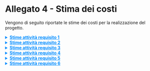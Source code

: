 
# Allegato 4 - Stima dei costi


Vengono di seguito riportate le stime dei costi per la realizzazione del progetto.

<details>
<summary markdown='span' style="cursor: pointer; text-decoration:underline; color:#008CFF;">
    <strong>Stime attività requisito 1</strong>
</summary>

**Attività 1** Progettazione, inizializzazione e configurazione dei workspace

**Attività 1.1** Creazione della struttura del repository Git

| Stime   | Luca Cantagallo | Daniel Capannini | Developer | Media | Mediana | 3 point method |
| ------- |-----------------|------------------|-----------|-------|---------|----------------|
| Round 1 | 4               | 5                | 5         | 4,66  | 5       | 5,00           |
| Round 2 | 5               | 5                | 5         | 5,00  | 5,00    | 5,00           |

| Unità di misura   | Unità |
| ----------------- |-------|
| Risorse assegnate | 2     |
| Durata stimata    | 3     |

**Attività 1.2** Integrazione plugin sbt

**Attività 1.2.1** Inizializzazione progetto sbt con supporto Scala 3

| Stime   | Luca Cantagallo | Daniel Capannini | Developer | Media | Mediana | 3 point method |
| ------- | ------------ |------------------|-----------|-------|---------|---------------|
| Round 1 | 3            | 8                | 3         | 4,67  | 3       | 4,94          |
| Round 2 | 4            | 6                | 4         | 4,67  | 4       | 4,94          |
| Round 3 | 5            | 5                | 5         | 5     | 5       | 5             |

| Unità di misura   | Unità |
| ----------------- |-------|
| Risorse assegnate | 2     |
| Durata stimata    | 3     |

**Attività 1.3** Configurazione file build.sbt

| Stime   | Luca Cantagallo | Daniel Capannini | Developer | Media | Mediana | 3 point method |
| ------- |-----------------|------------------|-----------|-------|---------|----------------|
| Round 1 | 2               | 2                | 2         | 2     | 2       | 2              |

| Unità di misura   | Unità |
| ----------------- |-------|
| Risorse assegnate | 1     |
| Durata stimata    | 2     |

**Attività 1.2.3** Aggiunta delle dipendenze principali per test e export

| Stime   | Luca Cantagallo | Daniel Capannini | Developer | Media | Mediana | 3 point method |
| ------- |-----------------|------------------|-----------|-------|---------|----------------|
| Round 1 | 3               | 4                | 3         | 3,33  | 3       | 3,33           |
| Round 2 | 3               | 3                | 3         | 3     | 3       | 3              |

| Unità di misura   | Unità |
| ----------------- |-------|
| Risorse assegnate | 2     |
| Durata stimata    | 2     |



**Attività 1.3** Configurazione CI/CD (GitHub Actions)

**Attività 1.3.1** Build e compilazione

| Stime   | Luca Cantagallo | Daniel Capannini | Developer | Media | Mediana | 3 point method |
| ------- |-----------------|------------------|-----------|-------|---------|----------------|
| Round 1 | 2               | 2                | 2         | 2     | 2       | 2              |

| Unità di misura   | Unità |
| ----------------- |-------|
| Risorse assegnate | 1     |
| Durata stimata    | 2     |

**Attività 1.3.2** Test automatici

| Stime   | Luca Cantagallo | Daniel Capannini | Developer | Media | Mediana | 3 point method |
| ------- |-----------------|------------------|-----------|-------|---------|----------------|
| Round 1 | 2               | 2                | 2         | 2     | 2       | 2              |

| Unità di misura   | Unità |
| ----------------- |-------|
| Risorse assegnate | 1     |
| Durata stimata    | 2     |

**Attività 1.3.3** Generazione documentazione

| Stime   | Luca Cantagallo | Daniel Capannini | Developer | Media | Mediana | 3 point method |
| ------- |-----------------|------------------|-----------|-------|---------|----------------|
| Round 1 | 2               | 2                | 2         | 2     | 2       | 2              |

| Unità di misura   | Unità |
| ----------------- |-------|
| Risorse assegnate | 1     |
| Durata stimata    | 2     |

**Attività 1.3.4** Deploy e rilascio versionato

| Stime   | Luca Cantagallo | Daniel Capannini | Developer | Media | Mediana | 3 point method |
| ------- |-----------------|------------------|-----------|-------|---------|----------------|
| Round 1 | 2               | 2                | 2         | 2     | 2       | 2              |

| Unità di misura   | Unità |
| ----------------- |-------|
| Risorse assegnate | 1     |
| Durata stimata    | 2     |

</details>

<details>
<summary markdown='span' style="cursor: pointer; text-decoration:underline; color:#008CFF;">
    <strong>Stime attività requisito 2</strong>
</summary>

**Attività 2** Progettazione e implementazione della libreria core

**Attività 2.1** Implementazione dei modelli documentali

**Attività 2.1.1** elementi principali del documento

**Attività 2.1.1.1** Metadata

| Stime   | Luca Cantagallo | Daniel Capannini | Developer | Media | Mediana | 3 point method |
| ------- |-----------------|------------------|----------|-------|------|----------------|
| Round 1 | 3               | 5                | 5        | 4,33  | 5    | 4,67           |
| Round 2 | 4               | 5                | 4        | 4,33  | 4    | 4,16         |

| Unità di misura   | Unità |
| ----------------- |-------|
| Risorse assegnate | 1     |
| Durata stimata    | 4     |

**Attività 2.1.1.2** Content

| Stime   | Luca Cantagallo | Daniel Capannini | Developer | Media | Mediana | 3 point method |
| ------- |-----------------|------------------|----------|-------|------|----------------|
| Round 1 | 3               | 5                | 5        | 4,33  | 5    | 4,67           |
| Round 2 | 5               | 4                | 4        | 4,33  | 4    | 4,16         |

| Unità di misura   | Unità |
| ----------------- |-------|
| Risorse assegnate | 1     |
| Durata stimata    | 4     |

**Attività 2.1.1.3** Title

| Stime   | Luca Cantagallo | Daniel Capannini | Developer | Media | Mediana | 3 point method |
| ------- |-----------------|------------------|-----------|-------|--------|----------------|
| Round 1 | 2               | 2                | 3         | 2,33  | 2      | 2,16           |
| Round 2 | 2               | 2                | 2         | 2     | 2      | 2              |

| Unità di misura   | Unità |
| ----------------- | ---- |
| Risorse assegnate | 1    |
| Durata stimata    | 2    |

**Attività 2.1.1.4** Text

| Stime   | Luca Cantagallo | Daniel Capannini | Developer | Media | Mediana | 3 point method |
| ------- |-----------------|------------------|-----------|-------|--------|----------------|
| Round 1 | 2               | 2                | 3         | 2,33  | 2      | 2,16           |
| Round 2 | 2               | 2                | 2         | 2     | 2      | 2              |

| Unità di misura   | Unità |
| ----------------- | ---- |
| Risorse assegnate | 1    |
| Durata stimata    | 2    |

**Attività 2.1.1.5** Table

| Stime   | Luca Cantagallo | Daniel Capannini | Developer | Media | Mediana | 3 point method |
| ------- |-----------------|------------------|-----------|------|---------|----------------|
| Round 1 | 10              | 10               | 12        | 10,66 | 10      | 10.33          |
| Round 2 | 11              | 11               | 11        | 11   | 11      | 11             |

| Unità di misura   | Unità |
| ----------------- |-------|
| Risorse assegnate | 2     |
| Durata stimata    | 6     |

**Attività 2.1.1.6** Section

| Stime   | Luca Cantagallo | Daniel Capannini | Developer | Media | Mediana | 3 point method |
| ------- |-----------------|------------------|-----------|-------|---------|----------------|
| Round 1 | 3               | 5                | 8         | 5,33  | 5       | 5,16           |
| Round 2 | 5               | 5                | 6         | 5,33  | 5       | 5,16           |

| Unità di misura   | Unità |
| ----------------- |-------|
| Risorse assegnate | 1     |
| Durata stimata    | 5     |

**Attività 2.1.1.7** Subsection

| Stime   | Luca Cantagallo | Daniel Capannini | Developer | Media | Mediana | 3 point method |
| ------- |-----------------|------------------|-----------|-------|---------|----------------|
| Round 1 | 3               | 5                | 8         | 5,33  | 5       | 5,16           |
| Round 2 | 5               | 5                | 6         | 5,33  | 5       | 5,16           |

| Unità di misura   | Unità |
| ----------------- |-------|
| Risorse assegnate | 1     |
| Durata stimata    | 5     |

**Attività 2.1.1.8** Listing

| Stime   | Luca Cantagallo | Daniel Capannini | Developer | Media | Mediana | 3 point method |
| ------- | --------------- | ---------------- | --------- | ----- | ------- | -------------- |
| Round 1 | 3               | 5                | 20        | 9,33  | 5       | 10,06          |
| Round 2 | 12              | 12               | 14        | 12,67 | 12      | 12,78          |
| Round 3 | 12              | 12               | 13        | 12,33 | 12      | 12,39          |

| Unità di misura   | Unità |
| ----------------- | ----- |
| Risorse assegnate | 1     |
| Durata stimata    | 12    |

**Attività 2.1.1.9** Image

| Stime   | Luca Cantagallo | Daniel Capannini | Developer | Media | Mediana | 3 point method |
| ------- |-----------------|------------------|-----------|-------|---------|----------------|
| Round 1 | 8               | 5                | 3         | 5,33  | 5       | 5,16           |
| Round 2 | 5               | 5                | 6         | 5,33  | 5       | 5,16           |

| Unità di misura   | Unità |
| ----------------- |-------|
| Risorse assegnate | 1     |
| Durata stimata    | 5     |

---

**Attività 2.2** Modellazione e struttura interna

**Attività 2.2.1** Definizione e implementazione dei builder

**Attività 2.2.1.1** MetadataBuilder

| Stime   | Luca Cantagallo | Daniel Capannini | Developer | Media | Mediana | 3 point method |
| ------- | --------------- | ---------------- | --------- | ----- | ------- | -------------- |
| Round 1 | 3               | 5                | 20        | 9,33  | 5       | 10,06          |
| Round 2 | 12              | 12               | 14        | 12,67 | 12      | 12,78          |
| Round 3 | 12              | 12               | 13        | 12,33 | 12      | 12,39          |

| Unità di misura   | Unità |
| ----------------- | ----- |
| Risorse assegnate | 1     |
| Durata stimata    | 12    |

**Attività 2.2.1.2** TitleBuilder

| Stime   | Luca Cantagallo | Daniel Capannini | Developer | Media | Mediana | 3 point method |
| ------- |-----------------|------------------|-----------|-------|---------|----------------|
| Round 1 | 4               | 4                | 3         | 3,67  | 4       | 3,83           |

| Unità di misura   | Unità |
| ----------------- |-------|
| Risorse assegnate | 1     |
| Durata stimata    | 4     |

**Attività 2.2.1.3** TextBuilder

| Stime   | Luca Cantagallo | Daniel Capannini | Developer | Media | Mediana | 3 point method |
| ------- |-----------------|------------------|-----------|-------|---------|----------------|
| Round 1 | 4               | 4                | 3         | 3,67  | 4       | 3,83           |

| Unità di misura   | Unità |
| ----------------- |-------|
| Risorse assegnate | 1     |
| Durata stimata    | 4     |

**Attività 2.2.1.4** TableBuilder

| Stime   | Luca Cantagallo | Daniel Capannini | Developer | Media | Mediana | 3 point method |
| ------- |-----------------|------------------|-----------|-------|---------|----------------|
| Round 1 | 15              | 14               | 17        | 15,33 | 15      | 15,16          |
| Round 2 | 15              | 15               | 16        | 15,33 | 15      | 15,16         |

| Unità di misura   | Unità |
| ----------------- |-------|
| Risorse assegnate | 2     |
| Durata stimata    | 8     |

**Attività 2.2.1.5** SectionBuilder

| Stime   | Luca Cantagallo | Daniel Capannini | Developer | Media | Mediana | 3 point method |
| ------- |-----------------|------------------|-----------|-------|---------|----------------|
| Round 1 | 8               | 6                | 6         | 6,67  | 6       | 6,33           |
| Round 2 | 7               | 7                | 6         | 6,67 | 7       | 6,83           |

| Unità di misura   | Unità |
| ----------------- |-------|
| Risorse assegnate | 1     |
| Durata stimata    | 7     |

**Attività 2.2.1.6** SubsectionBuilder

| Stime   | Luca Cantagallo | Daniel Capannini | Developer | Media | Mediana | 3 point method |
| ------- |-----------------|------------------|-----------|-------|---------|----------------|
| Round 1 | 8               | 6                | 6         | 6,67  | 6       | 6,33           |
| Round 2 | 7               | 7                | 6         | 6,67 | 7       | 6,83           |

| Unità di misura   | Unità |
| ----------------- |-------|
| Risorse assegnate | 1     |
| Durata stimata    | 7     |

**Attività 2.2.1.7** ListingBuilder

| Stime   | Luca Cantagallo | Daniel Capannini | Developer | Media | Mediana | 3 point method |
| ------- |-----------------|------------------|-----------|-------|---------|----------------|
| Round 1 | 20              | 15               | 17        | 17,33 | 17      | 17,16          |
| Round 2 | 17              | 17               | 17        | 17    | 17      | 17             |

| Unità di misura   | Unità |
| ----------------- |-------|
| Risorse assegnate | 2     |
| Durata stimata    | 9     |

**Attività 2.2.1.8** ImageBuilder

| Stime   | Luca Cantagallo | Daniel Capannini | Developer | Media | Mediana | 3 point method |
| ------- |-----------------|------------------|-----------|-------|---------|----------------|
| Round 1 | 6               | 6                | 7         | 6,33  | 6       | 6,16           |

| Unità di misura   | Unità |
| ----------------- |-------|
| Risorse assegnate | 1     |
| Durata stimata    | 6     |

**Attività 2.2.1.9** ContentBuilder

| Stime   | Luca Cantagallo | Daniel Capannini | Developer | Media | Mediana | 3 point method |
| ------- |-----------------|------------------|-----------|-------|---------|----------------|
| Round 1 | 6               | 7                | 6         | 6,33  | 6       | 6,16           |

| Unità di misura   | Unità |
| ----------------- |-------|
| Risorse assegnate | 1     |
| Durata stimata    | 6     |


> andare avanti a inserire i valori da qui in avanti
jik
**Attività 2.2.2** Costruzione del grafo documentale ricorsivo tramite builder

| Stime   | Luca Cantagallo | Daniel Capannini | Developer | Media | Mediana | 3 point method |
| ------- | --------------- | ---------------- | --------- | ----- | ------- | -------------- |
| Round 1 | 3               | 5                | 20        | 9,33  | 5       | 10,06          |
| Round 2 | 12              | 12               | 14        | 12,67 | 12      | 12,78          |
| Round 3 | 12              | 12               | 13        | 12,33 | 12      | 12,39          |

| Unità di misura   | Unità |
| ----------------- | ----- |
| Risorse assegnate | 1     |
| Durata stimata    | 12    |

---

**Attività 2.3** Gestione degli stili e template

**Attività 2.3.1** Definizione del modello Style con attributi (font, colore, margini, ecc.)

| Stime   | Luca Cantagallo | Daniel Capannini | Developer | Media | Mediana | 3 point method |
| ------- | --------------- | ---------------- | --------- | ----- | ------- | -------------- |
| Round 1 | 20              | 25               | 35        | 26,67 | 25      | 26,94          |
| Round 2 | 26              | 30               | 33        | 29,67 | 30      | 29,61          |
| Round 3 | 30              | 30               | 32        | 30,67 | 30      | 30,78          |

| Unità di misura   | Unità |
| ----------------- | ----- |
| Risorse assegnate | 1     |
| Durata stimata    | 30    |

**Attività 2.3.2** Applicazione dei valori di default da template

| Stime   | Luca Cantagallo | Daniel Capannini | Developer | Media | Mediana | 3 point method |
| ------- | --------------- | ---------------- | --------- | ----- | ------- | -------------- |
| Round 1 | 6               | 13               | 12        | 10,33 | 12      | 10,06          |
| Round 2 | 12              | 13,5             | 13        | 12,83 | 13      | 12,81          |
| Round 3 | 12,5            | 13,5             | 13        | 13,00 | 13      | 13,00          |

| Unità di misura   | Unità |
| ----------------- | ----- |
| Risorse assegnate | 1     |
| Durata stimata    | 13    |

**Attività 2.3.3** Override locale o globale tramite DSL

| Stime   | Luca Cantagallo | Daniel Capannini | Developer | Media | Mediana | 3 point method |
| ------- | --------------- | ---------------- | --------- | ----- | ------- | -------------- |
| Round 1 | 10              | 11               | 16        | 12,33 | 11      | 12,56          |
| Round 2 | 13              | 18               | 19        | 16,67 | 18      | 16,44          |
| Round 3 | 17              | 19               | 19        | 18,33 | 19      | 18,22          |

| Unità di misura   | Unità |
| ----------------- | ----- |
| Risorse assegnate | 1     |
| Durata stimata    | 19    |

---

**Attività 2.4** Rendering del documento

**Attività 2.4.1** Fase 1: generazione CSS (`renderStyle`)

| Stime   | Luca Cantagallo | Daniel Capannini | Developer | Media | Mediana | 3 point method |
| ------- | --------------- | ---------------- | --------- | ----- | ------- | -------------- |
| Margini | 12,5            | 13,5             | 13        | 13,00 | 13      | 13,00          |
| Allineamento | 17         | 19               | 19        | 18,33 | 19      | 18,22          |
| ColUnità | 9               | 10               | 10-12     | 9,67  | 10      | 9,61           |

| Unità di misura   | Unità |
| ----------------- | ----- |
| Risorse assegnate | 1     |
| Durata stimata    | 19    |

**Attività 2.4.2** Fase 2: generazione HTML (`render`)

| Stime   | Luca Cantagallo | Daniel Capannini | Developer | Media | Mediana | 3 point method |
| ------- | --------------- | ---------------- | --------- | ----- | ------- | -------------- |
| Round 1 | X               | X                | X         | X     | X       | X              |

| Unità di misura   | Unità |
| ----------------- | ----- |
| Risorse assegnate | 1     |
| Durata stimata    | X     |


**Attività 2.4.3** Esportazione nei formati richiesti (da HTML a PDF, DOCX, Markdown)

**Attività 2.4.3.1** Salvataggio opzionale, apertura automatica del file generato

</details>


<details>
<summary markdown='span' style="cursor: pointer; text-decoration:underline; color:#008CFF;">
    <strong>Stime attività requisito 3</strong>
</summary>

**Attività 3** Interfaccia e sintassi DSL

**Attività 3.1** Definizione delle funzioni pubbliche (section, text, listing, ecc.)

| Stime   | Luca Cantagallo | Daniel Capannini | Developer | Media | Mediana | 3 point method |
| ------- | --------------- | ---------------- | --------- | ----- | ------- | -------------- |
| Round 1 | X               | X                | X         | X     | X       | X              |

| Unità di misura   | Unità |
| ----------------- | ----- |
| Risorse assegnate | 2     |
| Durata stimata    | X     |

---

**Attività 3.2** Gestione gerarchica dei contesti (es. subsection solo in section)

| Stime   | Luca Cantagallo | Daniel Capannini | Developer | Media | Mediana | 3 point method |
| ------- | --------------- | ---------------- | --------- | ----- | ------- | -------------- |
| Round 1 | X               | X                | X         | X     | X       | X              |

| Unità di misura   | Unità |
| ----------------- | ----- |
| Risorse assegnate | 1     |
| Durata stimata    | X     |

---

**Attività 3.3** Validazione statica tramite refinement types

**Attività 3.3.1** Controllo su valori ammessi (es. font validi)

| Stime   | Luca Cantagallo | Daniel Capannini | Developer | Media | Mediana | 3 point method |
| ------- | --------------- | ---------------- | --------- | ----- | ------- | -------------- |
| Round 1 | X               | X                | X         | X     | X       | X              |

| Unità di misura   | Unità |
| ----------------- | ----- |
| Risorse assegnate | 1     |
| Durata stimata    | X     |

**Attività 3.3.2** Controllo sulla posizione e struttura degli elementi

| Stime   | Luca Cantagallo | Daniel Capannini | Developer | Media | Mediana | 3 point method |
| ------- | --------------- | ---------------- | --------- | ----- | ------- | -------------- |
| Round 1 | X               | X                | X         | X     | X       | X              |

| Unità di misura   | Unità |
| ----------------- | ----- |
| Risorse assegnate | 1     |
| Durata stimata    | X     |

---

**Attività 3.4** Gestione degli errori

**Attività 3.4.1** Messaggi a compile-time chiari e bloccanti

| Stime   | Luca Cantagallo | Daniel Capannini | Developer | Media | Mediana | 3 point method |
| ------- | --------------- | ---------------- | --------- | ----- | ------- | -------------- |
| Round 1 | X               | X                | X         | X     | X       | X              |

| Unità di misura   | Unità |
| ----------------- | ----- |
| Risorse assegnate | 1     |
| Durata stimata    | X     |

**Attività 3.4.2** Fallback su valori di default se semanticamente coerenti

| Stime   | Luca Cantagallo | Daniel Capannini | Developer | Media | Mediana | 3 point method |
| ------- | --------------- | ---------------- | --------- | ----- | ------- | -------------- |
| Round 1 | X               | X                | X         | X     | X       | X              |

| Unità di misura   | Unità |
| ----------------- | ----- |
| Risorse assegnate | 1     |
| Durata stimata    | X     |

</details>

<details>
<summary markdown='span' style="cursor: pointer; text-decoration:underline; color:#008CFF;">
    <strong>Stime attività requisito 4</strong>
</summary>

**Attività 4** Sistema di template e layout documentale

**Attività 4.1** Progettazione di uno o più template predefiniti

**Attività 4.1.1** Scelta coerente di font, margini, colori e allineamento

| Stime   | Luca Cantagallo | Daniel Capannini | Developer | Media | Mediana | 3 point method |
| ------- | ------------ | ------------------ | -------------- | ----- | ------- | -------------- |
| Round 1 | 6            | 6                  | 7              | 6,33  | 6       | 6,39           |
| Round 2 | 6            | 6,5                | 7              | 6,50  | 6,5     | 6,50           |

| Unità di misura   | Unità |
| ----------------- | --- |
| Risorse assegnate | 1   |
| Durata stimata    | 6,5 |

**Attività 4.1.2** Scelta template di default

| Stime   | Luca Cantagallo | Daniel Capannini | Developer | Media | Mediana | 3 point method |
| ------- | ------------ | ------------------ | -------------- | ----- | ------- | -------------- |
| Round 1 | 6            | 6                  | 7              | 6,33  | 6       | 6,39           |
| Round 2 | 6            | 6,5                | 7              | 6,50  | 6,5     | 6,50           |

| Unità di misura   | Unità |
| ----------------- | --- |
| Risorse assegnate | 1   |
| Durata stimata    | 6,5 |

**Attività 4.2** Meccanismo di selezione del template nei metadati

| Stime   | Luca Cantagallo | Daniel Capannini | Developer | Media | Mediana | 3 point method |
| ------- | ------------ | ------------------ | -------------- | ----- | ------- | -------------- |
| Round 1 | 17           | 20                 | 24             | 20,33 | 20      | 20,39          |
| Round 2 | 20           | 21                 | 22             | 21,00 | 21      | 21,00          |

| Unità di misura   | Unità |
| ----------------- | --- |
| Risorse assegnate | 1   |
| Durata stimata    | 21  |

**Attività 4.3** Possibilità di personalizzazione dello stile

**Attività 4.3.1** A livello globale per l'intero documento

| Stime   | Luca Cantagallo | Daniel Capannini | Developer | Media | Mediana | 3 point method |
| ------- | ------------ | ------------------ | -------------- | ----- | ------- | -------------- |
| Round 1 | 6            | 6                  | 5              | 5,67  | 6       | 5,61           |
| Round 2 | 5,5          | 6                  | 5,5            | 5,67  | 5,5     | 5,69           |

| Unità di misura   | Unità |
| ----------------- | --- |
| Risorse assegnate | 1   |
| Durata stimata    | 5,5 |

**Attività 4.3.2** A livello locale per singoli elementi

| Stime   | Luca Cantagallo | Daniel Capannini | Developer | Media | Mediana | 3 point method |
| ------- | ------------ | ------------------ | -------------- | ----- | ------- | -------------- |
| Round 1 | 18           | 22                 | 24             | 21,33 | 22      | 21,22          |
| Round 2 | 20           | 23                 | 24             | 22,33 | 23      | 22,22          |
| Round 3 | 22           | 24                 | 23             | 23,00 | 23      | 23,00          |

| Unità di misura   | Unità |
| ----------------- | --- |
| Risorse assegnate | 1   |
| Durata stimata    | 23  |

**Attività 4.4** Predisposizione per template personalizzati futuri

| Stime   | Luca Cantagallo | Daniel Capannini | Developer | Media | Mediana | 3 point method |
| ------- | ------------ | ------------------ | -------------- | ----- | ------- | -------------- |
| Round 1 | 20           | 28                 | 30             | 26,00 | 28      | 25,67          |
| Round 2 | 28           | 28                 | 30             | 28,67 | 28      | 28,78          |

| Unità di misura   | Unità |
| ----------------- | --- |
| Risorse assegnate | 1   |
| Durata stimata    | 29  |

</details>

<details>
<summary markdown='span' style="cursor: pointer; text-decoration:underline; color:#008CFF;">
    <strong>Stime attività requisito 5</strong>
</summary>

**Attività 5** Rendering e generazione del documento

**Attività 5.1** Trasformazione DSL → builder → elementi → HTML + CSS

| Stime   | Luca Cantagallo | Daniel Capannini | Developer | Media | Mediana | 3 point method |
| ------- | ------------ | ------------------ | -------------- | ----- | ------- | -------------- |
| Round 1 | 6            | 7                  | 5              | 6,00  | 6       | 6,00           |
| Round 2 | 6            | 6                  | 5              | 5,67  | 6       | 5,61           |

| Unità di misura   | Unità |
| ----------------- | --- |
| Risorse assegnate | 1   |
| Durata stimata    | 6   |

**Attività 5.2** Gestione del flusso completo di generazione

**Attività 5.2.1** Validazione iniziale con contesti `using` e tipi raffinati con messaggi chiari (compile-time)

| Stime   | Luca Cantagallo | Daniel Capannini | Developer | Media | Mediana | 3 point method |
| ------- | ------------ | ------------------ | -------------- | ----- | ------- | -------------- |
| Round 1 | 20           | 24                 | 27             | 23,67 | 24      | 23,61          |
| Round 2 | 21           | 24                 | 26             | 22,50 | 22,5    | 22,50          |
| Round 3 | 23           | 24                 | 25             | 24,00 | 24      | 24,00          |

| Unità di misura   | Unità |
| ----------------- | --- |
| Risorse assegnate | 1   |
| Durata stimata    | 24  |

**Attività 5.2.2** Generazione CSS (`renderStyle`)

| Stime   | Luca Cantagallo | Daniel Capannini | Developer | Media | Mediana | 3 point method |
| ------- | ------------ | ------------------ | -------------- | ----- | ------- | -------------- |
| Round 1 | 8            | 4                  | 5              | 5,67  | 5       | 5,78           |
| Round 2 | 7,5          | 7                  | 8              | 7,50  | 7,5     | 7,50           |

| Unità di misura   | Unità |
| ----------------- | --- |
| Risorse assegnate | 1   |
| Durata stimata    | 8   |

**Attività 5.2.3** Generazione HTML (`render`)

| Stime   | Luca Cantagallo | Daniel Capannini | Developer | Media | Mediana | 3 point method |
| ------- | ------------ | ------------------ | -------------- | ----- | ------- | -------------- |
| Round 1 | 5            | 5                  | 6              | 5,33  | 5       | 5,39           |
| Round 2 | 5,5          | 5                  | 6              | 5,50  | 5,5     | 5,50           |
| Round 3 | 5,5          | 5,5                | 6              | 5,67  | 5,5     | 5,69           |

| Unità di misura   | Unità |
| ----------------- | --- |
| Risorse assegnate | 1   |
| Durata stimata    | 6   |

**Attività 5.2.4** Conversione in formato di output richiesto

| Stime   | Luca Cantagallo | Daniel Capannini | Developer | Media | Mediana | 3 point method |
| ------- | ------------ | ------------------ | -------------- | ----- | ------- | -------------- |
| Round 1 | 16           | 12                 | 18             | 15,33 | 16      | 15,22          |
| Round 2 | 14           | 14                 | 15             | 14,33 | 14      | 14,39          |

| Unità di misura   | Unità |
| ----------------- | --- |
| Risorse assegnate | 1   |
| Durata stimata    | 14  |


</details>

<details>
<summary markdown='span' style="cursor: pointer; text-decoration:underline; color:#008CFF;">
    <strong>Stime attività requisito 6</strong>
</summary>

**Attività 6** Integrazione, API pubbliche e usabilità

**Attività 6.1** Esportazione di API Scala pubbliche (solo DSL e configurazione; meccanismi interni nascosti)

| Stime   | Luca Cantagallo | Daniel Capannini | Developer | Media | Mediana | 3 point method |
| ------- | ------------ | ------------------ | -------------- | ----- | ------- | -------------- |
| Round 1 | 6            | 14                 | 10             | 10,00 | 10      | 10,00          |
| Round 2 | 11           | 12                 | 12             | 11,67 | 12      | 11,61          |

| Unità di misura   | Unità |
| ----------------- |-------|
| Risorse assegnate | 3     |
| Durata stimata    | 5     |

**Attività 6.2** Integrazione come plugin sbt (comandi: generateDoc, openDoc, ecc.)

| Stime   | Luca Cantagallo | Daniel Capannini | Developer | Media | Mediana | 3 point method |
| ------- | ------------ | ------------------ | -------------- | ----- | ------- | -------------- |
| Round 1 | 4            | 5                  | 8              | 5,67  | 5       | 5,78           |
| Round 2 | 5            | 5,5                | 7              | 5,83  | 5,5     | 5,89           |
| Round 3 | 6            | 6                  | 6              | 6,00  | 6       | 6,00           |

| Unità di misura   | Unità |
| ----------------- | --- |
| Risorse assegnate | 1   |
| Durata stimata    | 6   |

**Attività 6.3** Compatibilità con pipeline CI/CD

| Stime   | Luca Cantagallo | Daniel Capannini | Developer | Media | Mediana | 3 point method |
| ------- | ------------ | ------------------ | -------------- | ----- | ------- | -------------- |
| Round 1 | 4            | 5                  | 6              | 5,00  | 5       | 5,00           |
| Round 2 | 4,5          | 5,5                | 6              | 5,33  | 5,5     | 5,31           |

| Unità di misura   | Unità |
| ----------------- | --- |
| Risorse assegnate | 1   |
| Durata stimata    | 6   |

**Attività 6.4** Scrittura della documentazione tecnica

**Attività 6.4.1** Scaladoc

| Stime   | Luca Cantagallo | Daniel Capannini | Developer | Media | Mediana | 3 point method |
| ------- | ------------ | ------------------ | -------------- | ----- | ------- | -------------- |
| Round 1 | 15           | 20                 | 14             | 16,33 | 15      | 16,56          |
| Round 2 | 16           | 20                 | 18             | 18,00 | 18      | 18,00          |
| Round 3 | 17           | 20                 | 18             | 18,33 | 18      | 18,39          |

| Unità di misura   | Unità |
| ----------------- | --- |
| Risorse assegnate | 1   |
| Durata stimata    | 18  |

**Attività 6.4.2** Esempi d’uso (README)

| Stime   | Luca Cantagallo | Daniel Capannini | Developer | Media | Mediana | 3 point method |
| ------- | ------------ | ------------------ | -------------- | ----- | ------- | -------------- |
| Round 1 | 22           | 19                 | 24             | 21,67 | 22      | 21,61          |
| Round 2 | 21           | 20                 | 23             | 20,50 | 20,5    | 20,50          |
| Round 3 | 21           | 20                 | 22             | 21,00 | 21      | 21,00          |

| Unità di misura   | Unità |
| ----------------- | --- |
| Risorse assegnate | 1   |
| Durata stimata    | 21  |

**Attività 6.5** Testing completo

**Attività 6.5.1** Test unitari con ScalaTest

| Stime   | Luca Cantagallo | Daniel Capannini | Developer | Media | Mediana | 3 point method |
| ------- | ------------ | ------------------ | -------------- | ----- | ------- | -------------- |
| Round 1 | 3            | 4                  | 5              | 4,00  | 4       | 4,00           |
| Round 2 | 5            | 5                  | 5              | 5,00  | 5       | 5,00           |

| Unità di misura   | Unità |
| ----------------- | --- |
| Risorse assegnate | 1   |
| Durata stimata    | 5   |

**Attività 6.5.2** Test comportamentali con Gherkin + Cucumber

| Stime   | Luca Cantagallo | Daniel Capannini | Developer | Media | Mediana | 3 point method |
| ------- | ------------ | ------------------ | -------------- | ----- | ------- | -------------- |
| Round 1 | 4            | 6                  | 6              | 5,33  | 6       | 5,22           |
| Round 2 | 5            | 6                  | 6              | 5,50  | 5,5     | 5,50           |

| Unità di misura   | Unità |
| ----------------- | --- |
| Risorse assegnate | 1   |
| Durata stimata    | 6   |

**Attività 6.5.3** Test di integrazione su generazione ed export

| Stime   | Luca Cantagallo | Daniel Capannini | Developer | Media | Mediana | 3 point method |
| ------- | ------------ | ------------------ | -------------- | ----- | ------- | -------------- |
| Round 1 | 7            | 8                  | 6              | 7,00  | 7       | 7,00           |
| Round 2 | 7            | 7                  | 7              | 7,00  | 7       | 7,00           |

| Unità di misura   | Unità |
| ----------------- | --- |
| Risorse assegnate | 1   |
| Durata stimata    | 7   |


</details>
